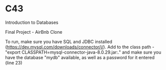 # C43
Introduction to Databases

Final Project - AirBnb Clone

To run, make sure you have SQL and JDBC installed (https://dev.mysql.com/downloads/connector/j/).
Add to the class path - "export CLASSPATH=mysql-connector-java-8.0.29.jar:." and make sure you have the database "mydb" available, as well as a password for it entered (line 23)
